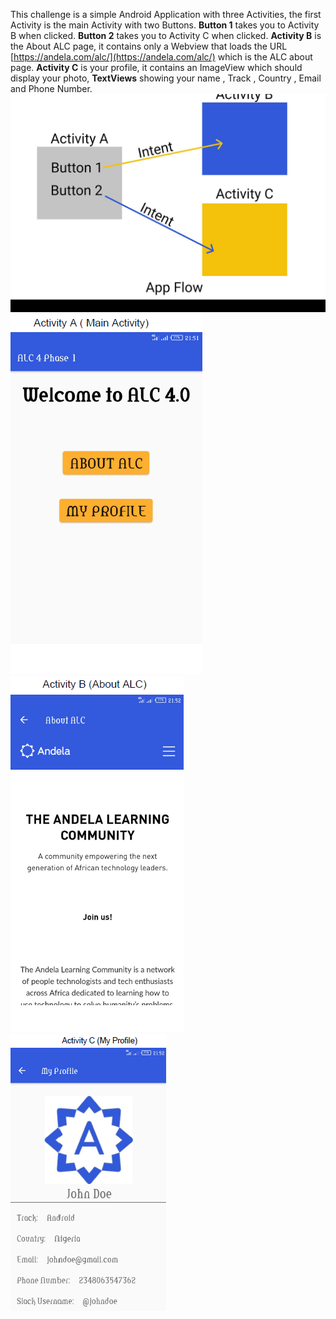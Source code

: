 This challenge is a simple Android Application with three Activities, the first Activity is the main
Activity with two Buttons.
**Button 1** takes you to Activity B when clicked.
**Button 2** takes you to Activity C when clicked.
**Activity B** is the About ALC page, it contains only a Webview that loads the URL [https://andela.com/alc/](https://andela.com/alc/) which is the ALC about page.
**Activity C** is your profile, it contains an ImageView which should display your photo,
**TextViews** showing your name , Track , Country , Email and Phone Number.
![](./app-flow.png)
![](./activity-a.png) ![](./activity-b.png) 
![](./activity-c.png)
